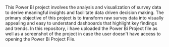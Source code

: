 This Power BI project involves the analysis and visualization of survey data to derive meaningful insights and facilitate data driven decision making. The primary objective of this project is to transform raw survey data into visually appealing and easy to understand dashboards that highlight key findings and trends.
In this repository, i have uploaded the Power Bi Project file as well as a screenshot of the project in case the user doesn't have access to opening the Power Bi Project File.
